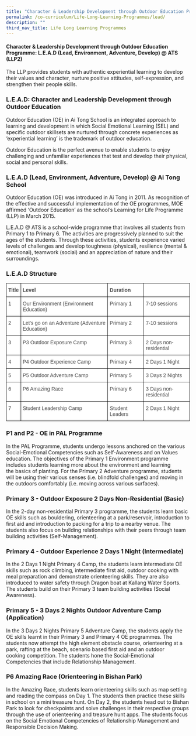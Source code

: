 ```yaml
---
title: "Character & Leadership Development through Outdoor Education Programme: LEAD"
permalink: /co-curriculum/Life-Long-Learning-Programmes/lead/
description: ""
third_nav_title: Life Long Learning Programmes
---
```

#### Character & Leadership Development through Outdoor Education Programme: L.E.A.D (Lead, Environment, Adventure, Develop) @ ATS (LLP2)

The LLP provides students with authentic experiential learning to develop their values and character, nurture positive attitudes, self-expression, and strengthen their people skills.

### L.E.A.D: Character and Leadership Development through Outdoor Education

Outdoor Education (OE) in Ai Tong School is an integrated approach to learning and development in which Social Emotional Learning (SEL) and specific outdoor skillsets are nurtured through concrete experiences as ‘experiential learning’ is the trademark of outdoor education.  
 
Outdoor Education is the perfect avenue to enable students to enjoy challenging and unfamiliar experiences that test and develop their physical, social and personal skills.

### L.E.A.D (Lead, Environment, Adventure, Develop) @ Ai Tong School

Outdoor Education (OE) was introduced in Ai Tong in 2011. As recognition of the effective and successful implementation of the OE programmes, MOE affirmed ‘Outdoor Education’ as the school’s Learning for Life Programme (LLP) in March 2015.

L.E.A.D @ ATS is a school-wide programme that involves all students from Primary 1 to Primary 6. The activities are progressively planned to suit the ages of the students. Through these activities, students experience varied levels of challenges and develop toughness (physical), resilience (mental & emotional), teamwork (social) and an appreciation of nature and their surroundings.

### L.E.A.D Structure

<style type="text/css">
.tg  {border-collapse:collapse;border-spacing:0;margin:0px auto;}
.tg td{border-color:black;border-style:solid;border-width:1px;font-family:Arial, sans-serif;font-size:14px;
  overflow:hidden;padding:10px 5px;word-break:normal;}
.tg th{border-color:black;border-style:solid;border-width:1px;font-family:Arial, sans-serif;font-size:14px;
  font-weight:normal;overflow:hidden;padding:10px 5px;word-break:normal;}
.tg .tg-ycr8{background-color:#ffffff;text-align:left;vertical-align:top}
.tg .tg-fwnj{background-color:#FFF;color:#454545;text-align:left;vertical-align:top}
.tg .tg-9u4g{background-color:#FFF;color:#454545;font-weight:bold;text-align:left;vertical-align:top}
</style>
<table class="tg">
<tbody>
  <tr>
    <td class="tg-9u4g">Title</td>
    <td class="tg-9u4g">Level</td>
    <td class="tg-9u4g">Duration</td>
    <td class="tg-ycr8"></td>
  </tr>
  <tr>
    <td class="tg-fwnj">1</td>
    <td class="tg-fwnj">Our Environment (Environment Education)</td>
    <td class="tg-fwnj">Primary 1</td>
    <td class="tg-fwnj">7-10 sessions</td>
  </tr>
  <tr>
    <td class="tg-fwnj">2</td>
    <td class="tg-fwnj">Let’s go on an Adventure (Adventure Education)</td>
    <td class="tg-fwnj">Primary 2</td>
    <td class="tg-fwnj">7-10 sessions</td>
  </tr>
  <tr>
    <td class="tg-fwnj">3</td>
    <td class="tg-fwnj">P3 Outdoor Exposure Camp</td>
    <td class="tg-fwnj">Primary 3</td>
    <td class="tg-fwnj">2 Days non-residential</td>
  </tr>
  <tr>
    <td class="tg-fwnj">4</td>
    <td class="tg-fwnj">P4 Outdoor Experience Camp</td>
    <td class="tg-fwnj">Primary 4</td>
    <td class="tg-fwnj">2 Days 1 Night</td>
  </tr>
  <tr>
    <td class="tg-fwnj">5</td>
    <td class="tg-fwnj">P5 Outdoor Adventure Camp</td>
    <td class="tg-fwnj">Primary 5</td>
    <td class="tg-fwnj">3 Days 2 Nights</td>
  </tr>
  <tr>
    <td class="tg-fwnj">6</td>
    <td class="tg-fwnj">P6 Amazing Race</td>
    <td class="tg-fwnj">Primary 6</td>
    <td class="tg-fwnj">3 Days non-residential</td>
  </tr>
  <tr>
    <td class="tg-fwnj">7</td>
    <td class="tg-fwnj">Student Leadership Camp</td>
    <td class="tg-fwnj">Student Leaders</td>
    <td class="tg-fwnj">2 Days 1 Night</td>
  </tr>
</tbody>
</table>


### P1 and P2 - OE in PAL Programme

In the PAL Programme, students undergo lessons anchored on the various Social-Emotional Competencies such as Self-Awareness and on Values education. The objectives of the Primary 1 Environment programme includes students learning more about the environment and learning the basics of planting. For the Primary 2 Adventure programme, students will be using their various senses (i.e. blindfold challenges) and moving in the outdoors comfortably (i.e. moving across various surfaces).

### Primary 3 - Outdoor Exposure 2 Days Non-Residential (Basic)

In the 2-day non-residential Primary 3 programme, the students learn basic OE skills such as bouldering, orienteering at a park/reservoir, introduction to first aid and introduction to packing for a trip to a nearby venue. The students also focus on building relationships with their peers through team building activities (Self-Management).

### Primary 4 - Outdoor Experience 2 Days 1 Night (Intermediate)

In the 2 Days 1 Night Primary 4 Camp, the students learn intermediate OE skills such as rock climbing, intermediate first aid, outdoor cooking with meal preparation and demonstrate orienteering skills. They are also introduced to water safety through Dragon boat at Kallang Water Sports. The students build on their Primary 3 team building activities (Social Awareness).

### Primary 5 - 3 Days 2 Nights Outdoor Adventure Camp (Application)

In the 3 Days 2 Nights Primary 5 Adventure Camp, the students apply the OE skills learnt in their Primary 3 and Primary 4 OE programmes. The students now attempt the high element obstacle course, orienteering at a park, rafting at the beach, scenario based first aid and an outdoor cooking competition. The students hone the Social-Emotional Competencies that include Relationship Management.

### P6 Amazing Race (Orienteering in Bishan Park)

In the Amazing Race, students learn orienteering skills such as map setting and reading the compass on Day 1. The students then practice these skills in school on a mini treasure hunt. On Day 2, the students head out to Bishan Park to look for checkpoints and solve challenges in their respective groups through the use of orienteering and treasure hunt apps. The students focus on the Social Emotional Competencies of Relationship Management and Responsible Decision Making.